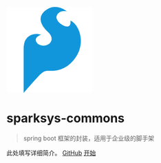   ![logo](logo.png)
  # sparksys-commons
  > spring boot 框架的封装，适用于企业级的脚手架

  此处填写详细简介。
  [GitHub](https://github.com/zhouxinlei298/sparksys-commons)
  [开始](README.md)
